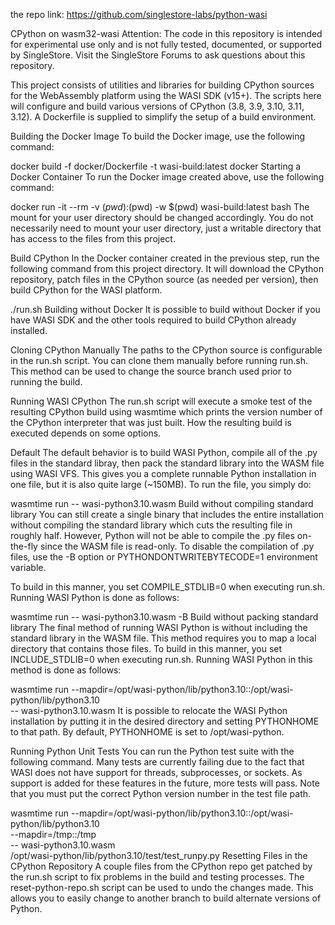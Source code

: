 the repo link: https://github.com/singlestore-labs/python-wasi


CPython on wasm32-wasi
Attention: The code in this repository is intended for experimental use only and is not fully tested, documented, or supported by SingleStore. Visit the SingleStore Forums to ask questions about this repository.

This project consists of utilities and libraries for building CPython sources for the WebAssembly platform using the WASI SDK (v15+). The scripts here will configure and build various versions of CPython (3.8, 3.9, 3.10, 3.11, 3.12). A Dockerfile is supplied to simplify the setup of a build environment.

Building the Docker Image
To build the Docker image, use the following command:

docker build -f docker/Dockerfile -t wasi-build:latest docker
Starting a Docker Container
To run the Docker image created above, use the following command:

docker run -it --rm -v $(pwd):$(pwd) -w $(pwd) wasi-build:latest bash
The mount for your user directory should be changed accordingly. You do not necessarily need to mount your user directory, just a writable directory that has access to the files from this project.

Build CPython
In the Docker container created in the previous step, run the following command from this project directory. It will download the CPython repository, patch files in the CPython source (as needed per version), then build CPython for the WASI platform.

./run.sh
Building without Docker
It is possible to build without Docker if you have WASI SDK and the other tools required to build CPython already installed.

Cloning CPython Manually
The paths to the CPython source is configurable in the run.sh script. You can clone them manually before running run.sh. This method can be used to change the source branch used prior to running the build.

Running WASI CPython
The run.sh script will execute a smoke test of the resulting CPython build using wasmtime which prints the version number of the CPython interpreter that was just built. How the resulting build is executed depends on some options.

Default
The default behavior is to build WASI Python, compile all of the .py files in the standard libray, then pack the standard library into the WASM file using WASI VFS. This gives you a complete runnable Python installation in one file, but it is also quite large (~150MB). To run the file, you simply do:

wasmtime run -- wasi-python3.10.wasm
Build without compiling standard library
You can still create a single binary that includes the entire installation without compiling the standard library which cuts the resulting file in roughly half. However, Python will not be able to compile the .py files on-the-fly since the WASM file is read-only. To disable the compilation of .py files, use the -B option or PYTHONDONTWRITEBYTECODE=1 environment variable.

To build in this manner, you set COMPILE_STDLIB=0 when executing run.sh. Running WASI Python is done as follows:

wasmtime run -- wasi-python3.10.wasm -B
Build without packing standard library
The final method of running WASI Python is without including the standard library in the WASM file. This method requires you to map a local directory that contains those files. To build in this manner, you set INCLUDE_STDLIB=0 when executing run.sh. Running WASI Python in this method is done as follows:

wasmtime run --mapdir=/opt/wasi-python/lib/python3.10::/opt/wasi-python/lib/python3.10 \
             -- wasi-python3.10.wasm
It is possible to relocate the WASI Python installation by putting it in the desired directory and setting PYTHONHOME to that path. By default, PYTHONHOME is set to /opt/wasi-python.

Running Python Unit Tests
You can run the Python test suite with the following command. Many tests are currently failing due to the fact that WASI does not have support for threads, subprocesses, or sockets. As support is added for these features in the future, more tests will pass. Note that you must put the correct Python version number in the test file path.

wasmtime run --mapdir=/opt/wasi-python/lib/python3.10::/opt/wasi-python/lib/python3.10 \
             --mapdir=/tmp::/tmp \
             -- wasi-python3.10.wasm \
             /opt/wasi-python/lib/python3.10/test/test_runpy.py
Resetting Files in the CPython Repository
A couple files from the CPython repo get patched by the run.sh script to fix problems in the build and testing processes. The reset-python-repo.sh script can be used to undo the changes made. This allows you to easily change to another branch to build alternate versions of Python.